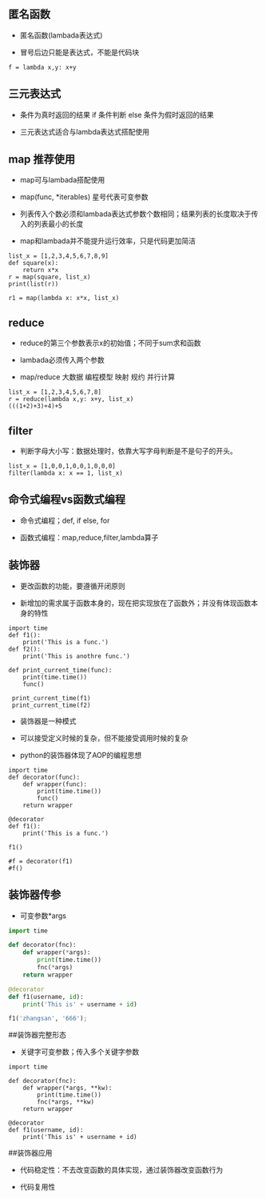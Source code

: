 ## 匿名函数

* 匿名函数\(lambada表达式\)

* 冒号后边只能是表达式，不能是代码块

```
f = lambda x,y: x+y
```

## 三元表达式

* 条件为真时返回的结果 if 条件判断 else 条件为假时返回的结果

* 三元表达式适合与lambda表达式搭配使用

## map    推荐使用

* map可与lambada搭配使用

* map\(func, \*iterables\)    星号代表可变参数

* 列表传入个数必须和lambada表达式参数个数相同；结果列表的长度取决于传入的列表最小的长度

* map和lambada并不能提升运行效率，只是代码更加简洁

```
list_x = [1,2,3,4,5,6,7,8,9]
def square(x):
    return x*x
r = map(square, list_x)
print(list(r))

r1 = map(lambda x: x*x, list_x)
```

## reduce

* reduce的第三个参数表示x的初始值；不同于sum求和函数

* lambada必须传入两个参数

* map/reduce    大数据 编程模型    映射    规约    并行计算

```
list_x = [1,2,3,4,5,6,7,8]
r = reduce(lambda x,y: x+y, list_x)
(((1+2)+3)+4)+5
```

## filter

* 判断字母大小写：数据处理时，依靠大写字母判断是不是句子的开头。

```
list_x = [1,0,0,1,0,0,1,0,0,0]
filter(lambda x: x == 1, list_x)
```

## 命令式编程vs函数式编程

* 命令式编程；def, if else, for

* 函数式编程：map,reduce,filter,lambda算子

## 装饰器

* 更改函数的功能，要遵循开闭原则

* 新增加的需求属于函数本身的，现在把实现放在了函数外；并没有体现函数本身的特性

```
import time
def f1():
    print('This is a func.')
def f2():
    print('This is anothre func.')

def print_current_time(func):
    print(time.time())
    func()

 print_current_time(f1) 
 print_current_time(f2)
```

* 装饰器是一种模式

* 可以接受定义时候的复杂，但不能接受调用时候的复杂

* python的装饰器体现了AOP的编程思想

```
import time
def decorator(func):
    def wrapper(func):
        print(time.time())
        func()
    return wrapper

@decorator
def f1():
    print('This is a func.')

f1()

#f = decorator(f1)
#f()
```



## 装饰器传参

* 可变参数\*args

```py
import time

def decorator(fnc):
    def wrapper(*args):
        print(time.time())
        fnc(*args)
    return wrapper

@decorator
def f1(username, id):
    print('This is' + username + id)

f1('zhangsan', '666');
```




##装饰器完整形态

- 关键字可变参数；传入多个关键字参数

```
import time

def decorator(fnc):
    def wrapper(*args, **kw):
        print(time.time())
        fnc(*args, **kw)
    return wrapper

@decorator
def f1(username, id):
    print('This is' + username + id)
```




##装饰器应用

- 代码稳定性：不去改变函数的具体实现，通过装饰器改变函数行为

- 代码复用性








